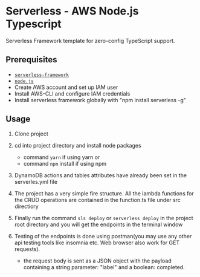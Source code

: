 # Serverless - AWS Node.js Typescript

Serverless Framework template for zero-config TypeScript support.

## Prerequisites

- [`serverless-framework`](https://github.com/serverless/serverless)
- [`node.js`](https://nodejs.org)
- Create AWS account and set up IAM user
- Install AWS-CLI and configure IAM credentials
- Install serverless framework globally with "npm install serverless -g"

## Usage
1. Clone project

2. cd into project directory and install node packages
    - command `yarn` if using yarn or
    - command `npm` install if using npm

3. DynamoDB actions and tables attributes have already been set in the serverles.yml file

4. The project has a very simple fire structure. All the lambda functions for the CRUD operations are contained in the function.ts file under src directiory

5. Finally run the command `sls deploy` or `serverless deploy` in the project root directory and you will get the endpoints in the terminal window

6. Testing of the endpoints is done using postman(you may use any other api testing tools like insomnia etc. 
   Web browser  also work for GET requests).
   - the request body is sent as a JSON object with the payload containing a string parameter: "label" and a boolean: completed.

